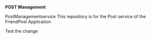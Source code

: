 **POST Management**

PostManagementservice
This repository is for the Post service of the FriendPost Application

Test the change